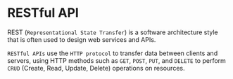 # RESTful API
REST (`Representational State Transfer`) is a software architecture style that is often used to design web services and APIs.

`RESTful APIs` use the `HTTP protocol` to transfer data between clients and servers, using HTTP methods such as `GET`, `POST`, `PUT`, and `DELETE` to perform `CRUD` (Create, Read, Update, Delete) operations on resources.

